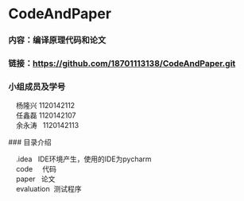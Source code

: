 ﻿# CodeAndPaper
### 内容：编译原理代码和论文<br>
### 链接：https://github.com/18701113138/CodeAndPaper.git<br>
### 小组成员及学号<br>
<p>
     杨隆兴       1120142112<br>
     任鑫磊       1120142107<br>
     余永涛       1120142113<br>
</p>
### 目录介绍<br>
<p>
     .idea       IDE环境产生，使用的IDE为pycharm<br>
     code        代码<br>
     paper       论文<br>
     evaluation  测试程序<br>
</p>
